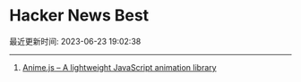 # Hacker News Best

最近更新时间: 2023-06-23 19:02:38

--- 
1. [Anime.js – A lightweight JavaScript animation library](https://animejs.com/) 
